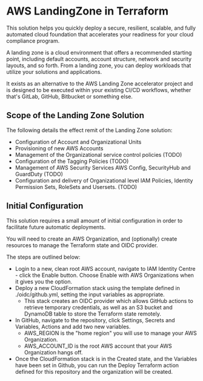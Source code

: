 # AWS LandingZone in Terraform

This solution helps you quickly deploy a secure, resilient, scalable, and fully automated cloud foundation that accelerates your readiness for your cloud compliance program. 

A landing zone is a cloud environment that offers a recommended starting point, including default accounts, account structure, network and security layouts, and so forth. From a landing zone, you can deploy workloads that utilize your solutions and applications.

It exists as an alternative to the AWS Landing Zone accelerator project and is designed to be executed within your existing CI/CD workflows, whether that's GitLab, GitHub, Bitbucket or something else.

## Scope of the Landing Zone Solution
The following details the effect remit of the Landing Zone solution:

* Configuration of Account and Organizational Units
* Provisioning of new AWS Accounts
* Management of the Organizational service control policies (TODO)
* Configuration of the Tagging Policies (TODO)
* Management of AWS Security Services AWS Config, SecurityHub and GuardDuty (TODO)
* Configuration and delivery of Organizational level IAM Policies, Identity Permission Sets, RoleSets and Usersets. (TODO)

## Initial Configuration

This solution requires a small amount of initial configuration in order to facilitate future automatic deployments.

You will need to create an AWS Organization, and (optionally) create resources to manage the Terraform state and OIDC provider.

The steps are outlined below:

* Login to a new, clean root AWS account, navigate to IAM Identity Centre - click the Enable button. Choose Enable with AWS Organizations when it gives you the option.
* Deploy a new CloudFormation stack using the template defined in ./oidc/github.yml, setting the input variables as appropriate. 
    * This stack creates an OIDC provider which allows GitHub actions to retrieve temporary credentials, as well as an S3 bucket and DynamoDB table to store the Terraform state remotely.
* In GitHub, navigate to the repository, click Settings, Secrets and Variables, Actions and add two new variables.
    * AWS_REGION is the "home region" you will use to manage your AWS Organization.
    * AWS_ACCOUNT_ID is the root AWS account that your AWS Organization hangs off.
* Once the CloudFormation stack is in the Created state, and the Variables have been set in Github, you can run the Deploy Terraform action defined for this repository and the organization will be created.